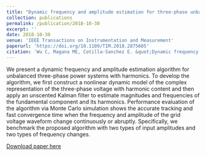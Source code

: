 ```yaml
---
title: "Dynamic frequency and amplitude estimation for three-phase unbalanced power systems using the unscented Kalman filter"
collection: publications
permalink: /publication/2018-10-30
excerpt: ''
date: 2018-10-30
venue: 'IEEE Transactions on Instrumentation and Measurement'
paperurl: 'https://doi.org/10.1109/TIM.2018.2875605'
citation: 'Wu C, Magana ME, Cotilla-Sanchez E. &quot;Dynamic frequency and amplitude estimation for three-phase unbalanced power Systems using the unscented Kalman filter.&quot; <i>IEEE Transactions on Instrumentation and Measurement</i>. 68(9):3387-3395 (2019)'
---
```


We present a dynamic frequency and amplitude estimation algorithm for unbalanced three-phase power systems with harmonics. To develop the algorithm, we first construct a nonlinear dynamic model of the complex representation of the three-phase voltage with harmonic content and then apply an unscented Kalman filter to estimate magnitudes and frequencies of the fundamental component and its harmonics. Performance evaluation of the algorithm via Monte Carlo simulation shows the accurate tracking and fast convergence time when the frequency and amplitude of the grid voltage waveform change continuously or abruptly. Specifically, we benchmark the proposed algorithm with two types of input amplitudes and two types of frequency changes.

[Download paper here](https://doi.org/10.1109/TIM.2018.2875605)
